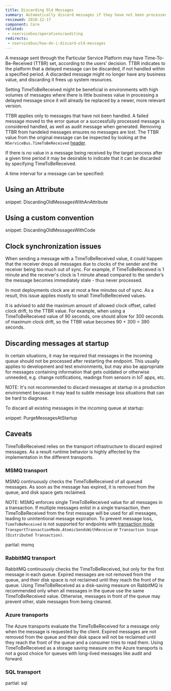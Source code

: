 ```yaml
---
title: Discarding Old Messages
summary: Automatically discard messages if they have not been processed within a given period of time.
reviewed: 2018-12-17
component: Core
related:
 - nservicebus/operations/auditing
redirects:
 - nservicebus/how-do-i-discard-old-messages
---
```


A message sent through the Particular Service Platform may have Time-To-Be-Received (TTBR) set, according to the users’ decision. TTBR indicates to the platform that a delayed message can be discarded, if not handled within a specified period. A discarded message might no longer have any business value, and discarding it frees up system resources.

Setting TimeToBeReceived might be beneficial in environments with high volumes of messages where there is little business value in processing a delayed message since it will already be replaced by a newer, more relevant version.

TTBR applies only to messages that have not been handled. A failed message moved to the error queue or a successfully processed message is considered handled, as well as audit message when generated. Removing TTBR from handeled messages ensures no messages are lost. The TTBR value from the original message can be inspected by looking at the `NServiceBus.TimeToBeReceived` [header](/nservicebus/messaging/headers.md).

If there is no value in a message being received by the target process after a given time period it may be desirable to indicate that it can be discarded by specifying TimeToBeReceived.

A time interval for a message can be specified:

## Using an Attribute

snippet: DiscardingOldMessagesWithAnAttribute


## Using a custom convention

snippet: DiscardingOldMessagesWithCode


## Clock synchronization issues

When sending a message with a TimeToBeReceived value, it could happen that the receiver drops all messages due to clocks of the sender and the receiver being too much out of sync. For example, if TimeToBeReceived is 1 minute and the receiver's clock is 1 minute ahead compared to the sender’s the message becomes immediately stale - thus never processed.

In most deployments clock are at most a few minutes out of sync. As a result, this issue applies mostly to small TimeToBeReceived values.

It is advised to add the maximum amount of allowed clock offset, called clock drift, to the TTBR value. For example, when using a TimeToBeReceived value of 90 seconds, one should allow for 300 seconds of maximum clock drift, so the TTBR value becomes 90 + 300 = 390 seconds.


## Discarding messages at startup

In certain situations, it may be required that messages in the incoming queue should not be processed after restarting the endpoint. This usually applies to development and test environments, but may also be appropriate for messages containing information that gets outdated or otherwise unneeded, e.g. change notifications, readings from sensors in IoT apps, etc.

NOTE: It's not recommended to discard messages at startup in a production environment because it may lead to subtle message loss situations that can be hard to diagnose.

To discard all existing messages in the incoming queue at startup:

snippet: PurgeMessagesAtStartup

## Caveats

TimeToBeReceived relies on the transport infrastructure to discard expired messages. As a result runtime behavior is highly affected by the implementation in the different transports.


### MSMQ transport

MSMQ continuously checks the TimeToBeReceived of all queued messages. As soon as the message has expired, it is removed from the queue, and disk space gets reclaimed. 

NOTE: MSMQ enforces single TimeToBeReceived value for all messages in a transaction. If multiple messages enlist in a single transaction, then TimeToBeReceived from the first message will be used for all messages, leading to unintentional message expiration. To prevent message loss, `TimeToBeReceived` is not supported for endpoints with [transaction mode](/transports/transactions.md) `TransportTransactionMode.AtomicSendsWithReceive` or `Transaction Scope (Distributed Transaction)`.

partial: msmq


### RabbitMQ transport

RabbitMQ continuously checks the TimeToBeReceived, but only for the first message in each queue. Expired messages are not removed from the queue, and their disk space is not reclaimed until they reach the front of the queue. Using TimeToBeReceived as a disk-saving measure on RabbitMQ is recommended only when all messages in the queue use the same TimeToBeReceived value. Otherwise, messages in front of the queue may prevent other, stale messages from being cleaned.


### Azure transports

The Azure transports evaluate the TimeToBeReceived for a message only when the message is requested by the client. Expired messages are not removed from the queue and their disk space will not be reclaimed until they reach the front of the queue and a consumer tries to read them. Using TimeToBeReceived as a storage saving measure on the Azure transports is not a good choice for queues with long-lived messages like audit and forward.


### SQL transport

partial: sql


